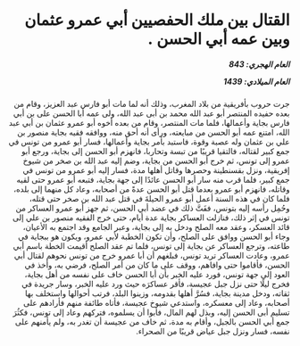 <h1 dir="rtl">القتال بين ملك الحفصيين أبي عمرو عثمان وبين عمه أبي الحسن .</h1>

<h5 dir="rtl">العام الهجري:  843

العام الميلادي: 1439

</h5>

<p dir="rtl">جرت حروب بأفريقية من بلاد المغرب، وذلك أنه لما مات أبو فارس عبد العزيز، وقام من بعده حفيده المنتصر أبو عبد الله محمد بن أبى عبد الله، ولى عمه أبا الحسن على بن أبي فارس بجاية وأعمالها، فلما مات المنتصر، وقام من بعده أخوه أبو عمرو عثمان بن أبي عبد الله، امتنع عمه أبو الحسن من مبايعته، ورأى أنه أحق منه، ووافقه فقيه بجاية منصور بن علي بن عثمان وله عصبة وقوة، فاستبد بأمر بجاية وأعمالها، فسار أبو عمرو من تونس في جمع كبير لقتاله، فالتقيا قريبًا من تبسة وتحاربا، فانهزم أبو الحسن إلى بجاية، ورجع أبو عمرو إلى تونس، ثم خرج أبو الحسن من بجاية، وضم إليه عبد الله بن صخر من شيوخ إفريقية، ونزل بقسنطينة وحصرها وقاتل أهلها مدة، فسار إليه أبو عمرو من تونس في جمع كبير، فلما قرب منه سار أبو الحسن عائدًا إلى جهة بجاية، فتبعه أبو عمرو حتى لقيه وقاتله، فانهزم أبو عمرو بعدما قتل أبو الحسن عدةً من أصحابه، وعاد كل منهما إلى بلده، فلما كان في هذه السنة أعمل أبو عمرو الحيلةَ في قتل عبد الله بن صخر حتى قتله، وحُمِل رأسه إليه بتونس، ففَتَّ ذلك في عضد أبي الحسن، ثم جهز أبو عمرو العساكر من تونس في إثر ذلك، فنازلت العساكر بجاية عدة أيام، حتى خرج الفقيه منصور بن علي إلى قائد العسكر، وعقد معه الصلح ودخل به إلى بجاية، وعبر الجامع وقد اجتمع به الأعيان، وجاء أبو الحسن ووافق على الصلح، وأن تكون الخطبة لأبي عمرو، ويكون هو ببجاية في طاعته، وترجع العساكر عن بجاية إلى تونس، فلما تم عقد الصلح أقيمت الخطة باسم أبي عمرو، وعادت العساكر تريد تونس، فبلغهم أن أبا عمرو خرج من تونس نحوهم لقتال أبي الحسن، فأقاموا حتى وافاهم، ووقف على ما كان من أمر الصلح، فرضي به، وأخذ في العود إلى جهة تونس، فورد عليه الخبر بأن أبا الحسن خاف على نفسه من أهل بجاية، فخرج ليلًا حتى نزل جبل عجيسة، فأقر عساكرَه حيث ورد عليه الخبر، وسار جريدة في ثقاته، ودخل مدينة بجاية، فسُرَّ أهلها بقدومه، وزينوا البلد، فرتب أحوالها واستخلف بها أصحابه، وعاد إلى معسكره، واستدعي شيوخ عجيسة، فأتاه طائفة منهم فأرادهم على تسليم أبى الحسن إليه، وبذل لهم المال، فأبوا أن يسلموه، فتركهم وعاد إلى تونس، فكثُرَ جمع أبي الحسن بالجبل، وأقام به مدة، ثم خاف من عجيسة أن تغدر به، ولم يأمنهم على نفسه، فسار ونزل جبل عياض قريبًا من الصحراء.</p></br>
